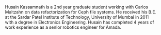 Husain Kassamnath is a 2nd year graduate student working with Carlos Maltzahn on data refactorization for Ceph file systems. He received his B.E. at the Sardar Patel Institute of Technology, University of Mumbai in 2011 with a degree in Electronics Engineering. Husain has completed 4 years of work experience as a senior robotics engineer for Amada.

